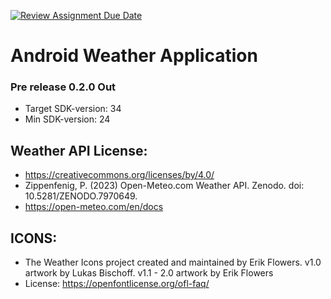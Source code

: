 [![Review Assignment Due Date](https://classroom.github.com/assets/deadline-readme-button-24ddc0f5d75046c5622901739e7c5dd533143b0c8e959d652212380cedb1ea36.svg)](https://classroom.github.com/a/ddaA58Qm)

# Android Weather Application
### Pre release 0.2.0 Out


* Target SDK-version: 34
* Min SDK-version: 24

## Weather API License:
- https://creativecommons.org/licenses/by/4.0/
- Zippenfenig, P. (2023) Open-Meteo.com Weather API. Zenodo. doi: 10.5281/ZENODO.7970649.
- https://open-meteo.com/en/docs

## ICONS:
- The Weather Icons project created and maintained by Erik Flowers. v1.0 artwork by Lukas Bischoff. v1.1 - 2.0 artwork by Erik Flowers
- License: https://openfontlicense.org/ofl-faq/
